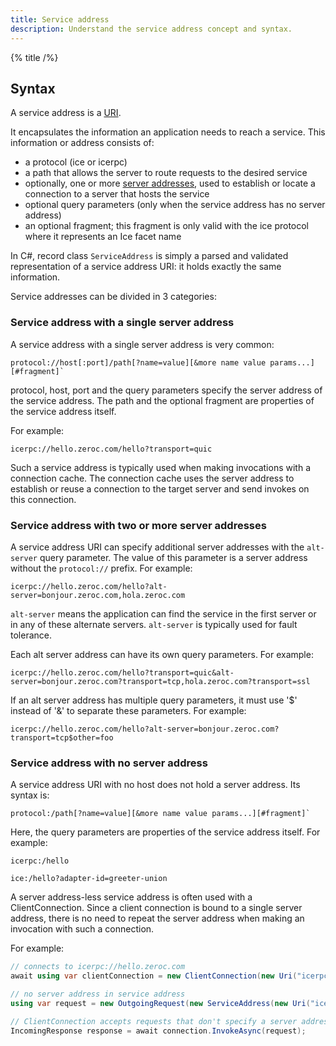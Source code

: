 ```yaml
---
title: Service address
description: Understand the service address concept and syntax.
---
```


{% title /%}

## Syntax

A service address is a [URI](https://www.rfc-editor.org/rfc/rfc3986.html).

It encapsulates the information an application needs to reach a service. This information or address consists of:

- a protocol (ice or icerpc)
- a path that allows the server to route requests to the desired service
- optionally, one or more [server addresses](../connection/server-address), used to establish or locate a connection to
  a server that hosts the service
- optional query parameters (only when the service address has no server address)
- an optional fragment; this fragment is only valid with the ice protocol where it represents an Ice facet name

In C#, record class `ServiceAddress` is simply a parsed and validated representation of a service address URI: it holds
exactly the same information.

Service addresses can be divided in 3 categories:

### Service address with a single server address

A service address with a single server address is very common:

```
protocol://host[:port]/path[?name=value][&more name value params...][#fragment]`
```

protocol, host, port and the query parameters specify the server address of the service address. The path and the
optional fragment are properties of the service address itself.

For example:

```
icerpc://hello.zeroc.com/hello?transport=quic
```

Such a service address is typically used when making invocations with a connection cache. The connection cache uses the
server address to establish or reuse a connection to the target server and send invokes on this connection.

### Service address with two or more server addresses

A service address URI can specify additional server addresses with the `alt-server` query parameter. The value of this
parameter is a server address without the `protocol://` prefix. For example:

```
icerpc://hello.zeroc.com/hello?alt-server=bonjour.zeroc.com,hola.zeroc.com
```

`alt-server` means the application can find the service in the first server or in any of these alternate servers.
`alt-server` is typically used for fault tolerance.

Each alt server address can have its own query parameters. For example:

```
icerpc://hello.zeroc.com/hello?transport=quic&alt-server=bonjour.zeroc.com?transport=tcp,hola.zeroc.com?transport=ssl
```

If an alt server address has multiple query parameters, it must use '$' instead of '&' to separate these parameters.
For example:

```
icerpc://hello.zeroc.com/hello?alt-server=bonjour.zeroc.com?transport=tcp$other=foo
```

### Service address with no server address

A service address URI with no host does not hold a server address. Its syntax is:

```
protocol:/path[?name=value][&more name value params...][#fragment]`
```

Here, the query parameters are properties of the service address itself. For example:

```
icerpc:/hello

ice:/hello?adapter-id=greeter-union
```

A server address-less service address is often used with a ClientConnection. Since a client connection is bound to a
single server address, there is no need to repeat the server address when making an invocation with such a connection.

For example:

```csharp
// connects to icerpc://hello.zeroc.com
await using var clientConnection = new ClientConnection(new Uri("icerpc://hello.zeroc.com"));

// no server address in service address
using var request = new OutgoingRequest(new ServiceAddress(new Uri("icerpc:/hello")));

// ClientConnection accepts requests that don't specify a server address
IncomingResponse response = await connection.InvokeAsync(request);
```
